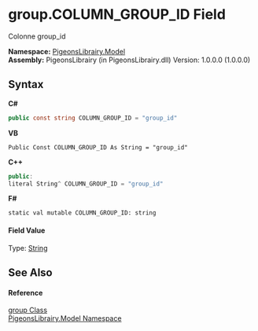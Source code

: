 # group.COLUMN_GROUP_ID Field
 

Colonne group_id

**Namespace:**&nbsp;<a href="740f9e4a-e251-715e-60bf-e906871d97b4">PigeonsLibrairy.Model</a><br />**Assembly:**&nbsp;PigeonsLibrairy (in PigeonsLibrairy.dll) Version: 1.0.0.0 (1.0.0.0)

## Syntax

**C#**<br />
``` C#
public const string COLUMN_GROUP_ID = "group_id"
```

**VB**<br />
``` VB
Public Const COLUMN_GROUP_ID As String = "group_id"
```

**C++**<br />
``` C++
public:
literal String^ COLUMN_GROUP_ID = "group_id"
```

**F#**<br />
``` F#
static val mutable COLUMN_GROUP_ID: string
```


#### Field Value
Type: <a href="http://msdn2.microsoft.com/en-us/library/s1wwdcbf" target="_blank">String</a>

## See Also


#### Reference
<a href="30daa006-0f38-7d8e-5d44-43f8187b044c">group Class</a><br /><a href="740f9e4a-e251-715e-60bf-e906871d97b4">PigeonsLibrairy.Model Namespace</a><br />
